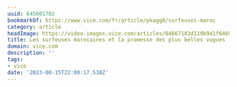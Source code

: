 ```yaml
---
uuid: 645601702
bookmarkOf: https://www.vice.com/fr/article/pkagg8/surfeuses-maroc
category: article
headImage: https://video-images.vice.com/articles/64667183d119b9d1f6469fef/lede/1684435332103-b054789-r1-12-12.jpeg?image-resize-opts=Y3JvcD0xeHc6MC44MzUwNTE1NDYzOTE3NTI2eGg7Y2VudGVyLGNlbnRlciZyZXNpemU9MTIwMDoqJnJlc2l6ZT0xMjAwOio
title: Les surfeuses marocaines et la promesse des plus belles vagues
domain: vice.com
description: ''
tags:
- vice
date: '2023-08-15T22:00:17.538Z'
---
```



